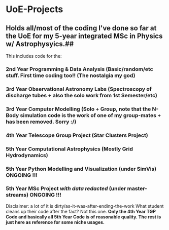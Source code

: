 # UoE-Projects

## Holds all/most of the coding I've done so far at the UoE for my 5-year integrated MSc in Physics w/ Astrophysyics.##

This includes code for the:

### 2nd Year Programming & Data Analysis (Basic/random/etc stuff. First time coding too!! (The nostalgia my god) 

### 3rd Year Observational Astronomy Labs (Spectroscopy of discharge tubes + also the solo work from 1st Semester/etc) 

### 3rd Year Computer Modelling (Solo + Group, note that the N-Body simulation code is the work of one of my group-mates + has been removed. Sorry :/) 

### 4th Year Telescope Group Project (Star Clusters Project) 

### 5th Year Computational Astrophysics (Mostly Grid Hydrodynamics)

### 5th Year Python Modelling and Visualization (under SimVis) ONGOING !!!

### 5th Year MSc Project _with data redacted_ (under master-streams) ONGOING !!!

Disclaimer: a lot of it is dirty/as-it-was-after-ending-the-work
What student cleans up their code after the fact? Not this one.
**Only the 4th Year TGP Code and basically all 5th Year Code is of reasonable quality. The rest is just here as reference for some niche usages.**
